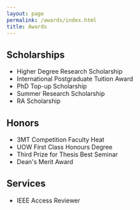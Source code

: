 ```yaml
---
layout: page
permalink: /awards/index.html
title: Awards
---
```


## Scholarships

- Higher Degree Research Scholarship
- International Postgraduate Tuition Award
- PhD Top-up Scholarship
- Summer Research Scholarship
- RA Scholarship


## Honors

- 3MT Competition Faculty Heat
- UOW First Class Honours Degree
- Third Prize for Thesis Best Seminar
- Dean's Merit Award


## Services

- IEEE Access Reviewer
